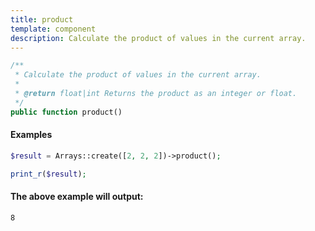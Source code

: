```yaml
---
title: product
template: component
description: Calculate the product of values in the current array.
---
```


```php
/**
 * Calculate the product of values in the current array.
 *
 * @return float|int Returns the product as an integer or float.
 */
public function product()
```

#### Examples

```php
$result = Arrays::create([2, 2, 2])->product();

print_r($result);
```

#### The above example will output:

```text
8
```
